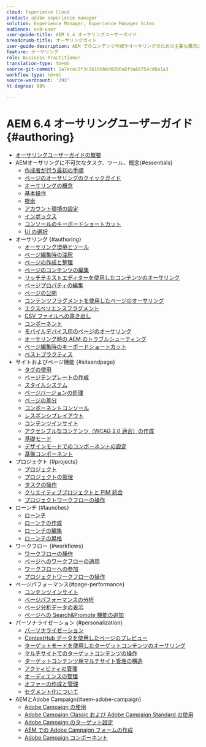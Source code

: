 ```yaml
---
cloud: Experience Cloud
product: adobe experience manager
solution: Experience Manager, Experience Manager Sites
audience: end-user
user-guide-title: AEM 6.4 オーサリングユーザーガイド
breadcrumb-title: オーサリングガイド
user-guide-description: AEM でのコンテンツ作成やオーサリングのための主要な概念について説明します。
feature: オーサリング
role: Business Practitioner
translation-type: tm+mt
source-git-commit: 1a7ecec2f3c2618bb6d0280a8f9a66754cd8a1a3
workflow-type: tm+mt
source-wordcount: '293'
ht-degree: 88%

---
```



# AEM 6.4 オーサリングユーザーガイド {#authoring}

+ [オーサリングユーザーガイドの概要](home.md)
+ AEMオーサリングに不可欠なタスク、ツール、概念{#essentials}
   + [作成者が行う最初の手順](first-steps.md)
   + [ページのオーサリングのクイックガイド](qg-page-authoring.md)
   + [オーサリングの概念](author.md)
   + [基本操作](basic-handling.md)
   + [検索](search.md)
   + [アカウント環境の設定](user-properties.md)
   + [インボックス](inbox.md)
   + [コンソールのキーボードショートカット](keyboard-shortcuts.md)
   + [UI の選択](select-ui.md)
+ オーサリング {#authoring}
   + [オーサリング環境とツール](author-environment-tools.md)
   + [ページ編集時の注釈](annotations.md)
   + [ページの作成と整理](managing-pages.md)
   + [ページのコンテンツの編集](editing-content.md)
   + [リッチテキストエディターを使用したコンテンツのオーサリング](rich-text-editor.md)
   + [ページプロパティの編集](editing-page-properties.md)
   + [ページの公開](publishing-pages.md)
   + [コンテンツフラグメントを使用したページのオーサリング](content-fragments.md)
   + [エクスペリエンスフラグメント](experience-fragments.md)
   + [CSV ファイルへの書き出し](csv-export.md)
   + [コンポーネント](default-components.md)
   + [モバイルデバイス用のページのオーサリング](mobile.md)
   + [オーサリング時の AEM のトラブルシューティング](troubleshooting.md)
   + [ページ編集時のキーボードショートカット](page-authoring-keyboard-shortcuts.md)
   + [ベストプラクティス](best-practices.md)
+ サイトおよびページ機能 {#siteandpage}
   + [タグの使用](tags.md)
   + [ページテンプレートの作成](templates.md)
   + [スタイルシステム](style-system.md)
   + [ページバージョンの処理](working-with-page-versions.md)
   + [ページの差分](page-diff.md)
   + [コンポーネントコンソール](default-components-console.md)
   + [レスポンシブレイアウト](responsive-layout.md)
   + [コンテンツインサイト](content-insights.md)
   + [アクセシブルなコンテンツ（WCAG 2.0 適合）の作成 ](creating-accessible-content.md)
   + [基礎モード](scaffolding.md)
   + [デザインモードでのコンポーネントの設定](default-components-designmode.md)
   + [基盤コンポーネント](default-components-foundation.md)
+ プロジェクト {#projects}
   + [プロジェクト](projects.md)
   + [プロジェクトの管理](touch-ui-managing-projects.md)
   + [タスクの操作](task-content.md)
   + [クリエイティブプロジェクトと PIM 統合](managing-product-information.md)
   + [プロジェクトワークフローの操作](projects-with-workflows.md)
+ ローンチ {#launches}
   + [ローンチ](launches.md)
   + [ローンチの作成](launches-creating.md)
   + [ローンチの編集](launches-editing.md)
   + [ローンチの昇格](launches-promoting.md)
+ ワークフロー {#workflows}
   + [ワークフローの操作](workflows.md)
   + [ページへのワークフローの適用](workflows-applying.md)
   + [ワークフローへの参加](workflows-participating.md)
   + [プロジェクトワークフローの操作](https://experienceleague.adobe.com/docs/experience-manager-64/authoring/projects/projects-with-workflows.html)
+ ページパフォーマンス{#page-performance}
   + [コンテンツインサイト](https://experienceleague.adobe.com/docs/experience-manager-64/authoring/siteandpage/content-insights.html)
   + [ページパフォーマンスの分析](ci-analyze.md)
   + [ページ分析データの表示](pa-using.md)
   + [ページへの Search&amp;Promote 機能の追加](search-and-promote.md)
+ パーソナライゼーション {#personalization}
   + [パーソナライゼーション](personalization.md)
   + [ContextHub データを使用したページのプレビュー ](ch-previewing.md)
   + [ターゲットモードを使用したターゲットコンテンツのオーサリング](content-targeting-touch.md)
   + [マルチサイトでのターゲットコンテンツの操作](multisite-support-targeted-content.md)
   + [ターゲットコンテンツ用マルチサイト管理の構造](technical-multisite-targeted.md)
   + [アクティビティの管理](activitylib.md)
   + [オーディエンスの管理](managing-audiences.md)
   + [オファーの作成と管理](offerlib.md)
   + [セグメント化について](segmentation-overview.md)
+ AEMとAdobe Campaign{#aem-adobe-campaign}
   + [Adobe Campaign の使用](adobe-campaign.md)
   + [Adobe Campaign Classic および Adobe Campaign Standard の使用](campaign.md)
   + [Adobe Campaign のターゲット設定](target-adobe-campaign.md)
   + [AEM での Adobe Campaign フォームの作成](adobe-campaign-forms.md)
   + [Adobe Campaign コンポーネント](adobe-campaign-components.md)
